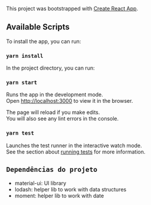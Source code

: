 This project was bootstrapped with [Create React App](https://github.com/facebook/create-react-app).

## Available Scripts

To install the app, you can run: 

### `yarn install`

In the project directory, you can run:

### `yarn start`

Runs the app in the development mode.<br />
Open [http://localhost:3000](http://localhost:3000) to view it in the browser.

The page will reload if you make edits.<br />
You will also see any lint errors in the console.

### `yarn test`

Launches the test runner in the interactive watch mode.<br />
See the section about [running tests](https://facebook.github.io/create-react-app/docs/running-tests) for more information.

## `Dependências do projeto`
- material-ui: UI library
- lodash: helper lib to work with data structures
- moment: helper lib to work with date